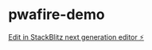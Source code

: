 # pwafire-demo

[Edit in StackBlitz next generation editor ⚡️](https://stackblitz.com/~/github.com/mayeedwin/pwafire-demo)